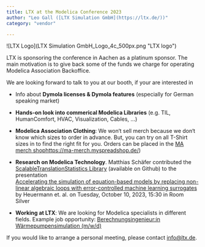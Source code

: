 ```yaml
---
title: LTX at the Modelica Conference 2023
author: "Leo Gall ([LTX Simulation GmbH](https://ltx.de/))"
category: "vendor"

---
```


![LTX Logo](LTX Simulation GmbH_Logo_4c_500px.png "LTX logo")

LTX is sponsoring the conference in Aachen as a
platinum sponsor. The main motivation is to give back some of the funds we charge for operating Modelica Association Backoffice. 

We are looking forward to talk to you at our booth, if your are interested in

- Info about **Dymola licenses & Dymola features**
  (especially for German speaking market)

- **Hands-on look into commerical Modelica Libraries** (e.g. TIL,
  HumanComfort, HVAC, Visualization, Cables, ...)

- **Modelica Association Clothing**: We won‘t sell merch
  because we don‘t know which sizes to order in advance. But, you can try on all
  T-Shirt sizes in to find the right fit for you. Orders can be placed in the [MA merch shop]()https://ma-merch.myspreadshop.de/)

- **Research on Modelica Technology**. Matthias Schäfer contributed the  [ScalableTranslationStatistics Library](https://ltx.de/download/ModelicaLibraries/ScalableTranslationStatistics) (available on Github) to the presentation <br>[Accelerating the simulation of equation-based models by replacing non-linear algebraic loops with error-controlled machine learning surrogates](https://www.conftool.com/modelica2023/index.php?page=browseSessions&form_session=28#paperID181) by Heuermann et. al. on Tuesday, October 10, 2023, 15:30 in Room Silver

- **Working at LTX**: We are looking for Modelica specialists in different fields. Example job opportunity: [Berechnungsingenieur:in Wärmepumpensimulation (m/w/d)](https://ltx.de/download/stellen/20230214_Stellenbeschreibung_Waermepumpensimulation_LTX.pdf)

If you would like to arrange a personal meeting, please
contact [info@ltx.de](mailto:info@ltx.de). 
